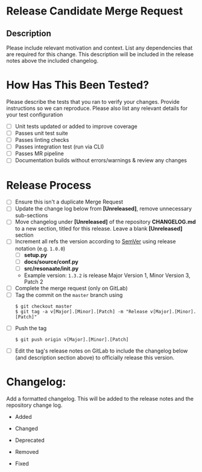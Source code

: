 # Release Candidate Merge Request

## Description

Please include relevant motivation and context. List any dependencies that are required for this change. This description will be included in the release notes above the included changelog.

# How Has This Been Tested?

Please describe the tests that you ran to verify your changes. Provide instructions so we can reproduce. Please also list any relevant details for your test configuration

  - [ ] Unit tests updated or added to improve coverage
  - [ ] Passes unit test suite
  - [ ] Passes linting checks
  - [ ] Passes integration test (run via CLI)
  - [ ] Passes MR pipeline
  - [ ] Documentation builds without errors/warnings & review any changes

# Release Process

- [ ] Ensure this isn't a duplicate Merge Request
- [ ] Update the change log below from __[Unreleased]__, remove unnecessary sub-sections
- [ ] Move changelog under __[Unreleased]__ of the repository **CHANGELOG.md** to a new section, titled for this release. Leave a blank __[Unreleased]__ section
- [ ] Increment all refs the version according to [SemVer](https://semver.org/spec/v2.0.0.html) using release notation (e.g. `1.0.0`)
    - [ ] **setup.py**
    - [ ] **docs/source/conf.py**
    - [ ] **src/resonaate/__init__.py**
    - Example version:  `1.3.2` is release Major Version 1, Minor Version 3, Patch 2
- [ ] Complete the merge request (only on GitLab)
- [ ] Tag the commit on the `master` branch using
    ```shell
    $ git checkout master
    $ git tag -a v[Major].[Minor].[Patch] -m "Release v[Major].[Minor].[Patch]"
    ```
- [ ] Push the tag
    ```shell
    $ git push origin v[Major].[Minor].[Patch]
    ```
- [ ] Edit the tag's release notes on GitLab to include the changelog below (and description section above) to officially release this version.

# Changelog:

Add a formatted changelog. This will be added to the release notes and the repository change log.

- Added

- Changed

- Deprecated

- Removed

- Fixed

